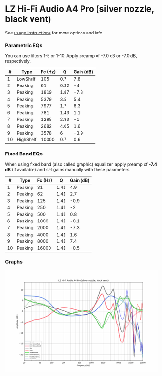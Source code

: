 # LZ Hi-Fi Audio A4 Pro (silver nozzle, black vent)
See [usage instructions](https://github.com/jaakkopasanen/AutoEq#usage) for more options and info.

### Parametric EQs
You can use filters 1-5 or 1-10. Apply preamp of -7.0 dB or -7.0 dB, respectively.

|   # | Type      |   Fc (Hz) |    Q |   Gain (dB) |
|-----|-----------|-----------|------|-------------|
|   1 | LowShelf  |       105 | 0.7  |         7.8 |
|   2 | Peaking   |        61 | 0.32 |        -4   |
|   3 | Peaking   |      1819 | 1.87 |        -7.8 |
|   4 | Peaking   |      5379 | 3.5  |         5.4 |
|   5 | Peaking   |      7977 | 1.7  |         6.3 |
|   6 | Peaking   |       781 | 1.43 |         1.1 |
|   7 | Peaking   |      1285 | 2.83 |        -1   |
|   8 | Peaking   |      2682 | 4.05 |         1.6 |
|   9 | Peaking   |      3578 | 6    |        -3.9 |
|  10 | HighShelf |     10000 | 0.7  |         0.6 |

### Fixed Band EQs
When using fixed band (also called graphic) equalizer, apply preamp of **-7.4 dB** (if available) and set gains manually with these parameters.

|   # | Type    |   Fc (Hz) |    Q |   Gain (dB) |
|-----|---------|-----------|------|-------------|
|   1 | Peaking |        31 | 1.41 |         4.9 |
|   2 | Peaking |        62 | 1.41 |         2.7 |
|   3 | Peaking |       125 | 1.41 |        -0.9 |
|   4 | Peaking |       250 | 1.41 |        -2   |
|   5 | Peaking |       500 | 1.41 |         0.8 |
|   6 | Peaking |      1000 | 1.41 |        -0.1 |
|   7 | Peaking |      2000 | 1.41 |        -7.3 |
|   8 | Peaking |      4000 | 1.41 |         1.6 |
|   9 | Peaking |      8000 | 1.41 |         7.4 |
|  10 | Peaking |     16000 | 1.41 |        -0.5 |

### Graphs
![](./LZ%20Hi-Fi%20Audio%20A4%20Pro%20(silver%20nozzle,%20black%20vent).png)
